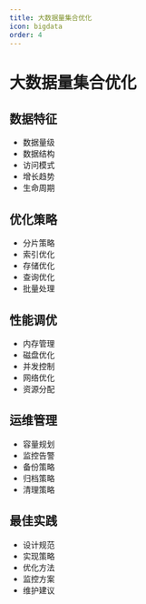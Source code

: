 ```yaml
---
title: 大数据量集合优化
icon: bigdata
order: 4
---
```


# 大数据量集合优化

## 数据特征
- 数据量级
- 数据结构
- 访问模式
- 增长趋势
- 生命周期

## 优化策略
- 分片策略
- 索引优化
- 存储优化
- 查询优化
- 批量处理

## 性能调优
- 内存管理
- 磁盘优化
- 并发控制
- 网络优化
- 资源分配

## 运维管理
- 容量规划
- 监控告警
- 备份策略
- 归档策略
- 清理策略

## 最佳实践
- 设计规范
- 实现策略
- 优化方法
- 监控方案
- 维护建议
